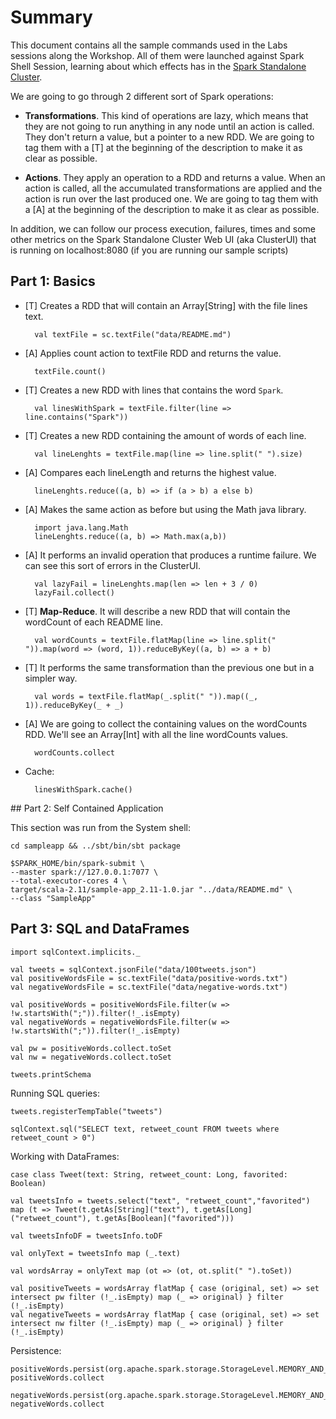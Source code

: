 # Summary

This document contains all the sample commands used in the Labs sessions along the Workshop. All of them were launched against Spark Shell Session,
learning about which effects has in the [Spark Standalone Cluster](http://spark.apache.org/docs/latest/spark-standalone.html).

We are going to go through 2 different sort of Spark operations:

* **Transformations**. This kind of operations are lazy, which means that they are not going to
run anything in any node until an action is called. They don't return a value, but a pointer to
a new RDD.
We are going to tag them with a [T] at the beginning of the description to make it as clear as
possible.

* **Actions**. They apply an operation to a RDD and returns a value. When an action is called, all
  the accumulated transformations are applied and the action is run over the last produced one.
  We are going to tag them with a [A] at the beginning of the description to make it as clear as
  possible.

In addition, we can follow our process execution, failures, times and some other metrics on the Spark Standalone Cluster Web UI (aka ClusterUI) that is running on localhost:8080 (if you are running our sample scripts)

## Part 1: Basics

* [T] Creates a RDD that will contain an Array[String] with the file lines text.

		val textFile = sc.textFile("data/README.md")

* [A] Applies count action to textFile RDD and returns the value.

		textFile.count()

* [T] Creates a new RDD with lines that contains the word `Spark`.

		val linesWithSpark = textFile.filter(line => line.contains("Spark"))

* [T] Creates a new RDD containing the amount of words of each line.

		val lineLenghts = textFile.map(line => line.split(" ").size)

* [A] Compares each lineLength and returns the highest value.

		lineLenghts.reduce((a, b) => if (a > b) a else b)

* [A] Makes the same action as before but using the Math java library.

		import java.lang.Math
		lineLenghts.reduce((a, b) => Math.max(a,b))

* [A] It performs an invalid operation that produces a runtime failure. We can see this sort of errors in the ClusterUI.

        val lazyFail = lineLenghts.map(len => len + 3 / 0)
		lazyFail.collect()

* [T] **Map-Reduce**. It will describe a new RDD that will contain the wordCount of each README line.

		val wordCounts = textFile.flatMap(line => line.split(" ")).map(word => (word, 1)).reduceByKey((a, b) => a + b)

* [T] It performs the same transformation than the previous one but in a simpler way.

		val words = textFile.flatMap(_.split(" ")).map((_, 1)).reduceByKey(_ + _)

* [A] We are going to collect the containing values on the wordCounts RDD. We'll see an Array[Int] with all the line wordCounts values.

		wordCounts.collect

* Cache:

		linesWithSpark.cache()

## Part 2: Self Contained Application

This section was run from the System shell:

    cd sampleapp && ../sbt/bin/sbt package

    $SPARK_HOME/bin/spark-submit \
    --master spark://127.0.0.1:7077 \
    --total-executor-cores 4 \
    target/scala-2.11/sample-app_2.11-1.0.jar "../data/README.md" \
    --class "SampleApp"


## Part 3: SQL and DataFrames

    import sqlContext.implicits._

    val tweets = sqlContext.jsonFile("data/100tweets.json")
    val positiveWordsFile = sc.textFile("data/positive-words.txt")
    val negativeWordsFile = sc.textFile("data/negative-words.txt")

    val positiveWords = positiveWordsFile.filter(w => !w.startsWith(";")).filter(!_.isEmpty)
    val negativeWords = negativeWordsFile.filter(w => !w.startsWith(";")).filter(!_.isEmpty)

    val pw = positiveWords.collect.toSet
    val nw = negativeWords.collect.toSet

    tweets.printSchema

Running SQL queries:

    tweets.registerTempTable("tweets")

    sqlContext.sql("SELECT text, retweet_count FROM tweets where retweet_count > 0")

Working with DataFrames:

    case class Tweet(text: String, retweet_count: Long, favorited: Boolean)

    val tweetsInfo = tweets.select("text", "retweet_count","favorited") map (t => Tweet(t.getAs[String]("text"), t.getAs[Long]("retweet_count"), t.getAs[Boolean]("favorited")))

    val tweetsInfoDF = tweetsInfo.toDF

    val onlyText = tweetsInfo map (_.text)

    val wordsArray = onlyText map (ot => (ot, ot.split(" ").toSet))

    val positiveTweets = wordsArray flatMap { case (original, set) => set intersect pw filter (!_.isEmpty) map (_ => original) } filter (!_.isEmpty)
    val negativeTweets = wordsArray flatMap { case (original, set) => set intersect nw filter (!_.isEmpty) map (_ => original) } filter (!_.isEmpty)

Persistence:

    positiveWords.persist(org.apache.spark.storage.StorageLevel.MEMORY_AND_DISK)
    positiveWords.collect

    negativeWords.persist(org.apache.spark.storage.StorageLevel.MEMORY_AND_DISK_SER)
    negativeWords.collect